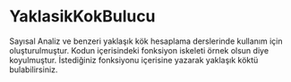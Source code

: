 # YaklasikKokBulucu
Sayısal Analiz ve benzeri yaklaşık kök hesaplama derslerinde kullanım için oluşturulmuştur. 
Kodun içerisindeki fonksiyon iskeleti örnek olsun diye koyulmuştur.
İstediğiniz fonksiyonu içerisine yazarak yaklaşık köktü bulabilirsiniz.
